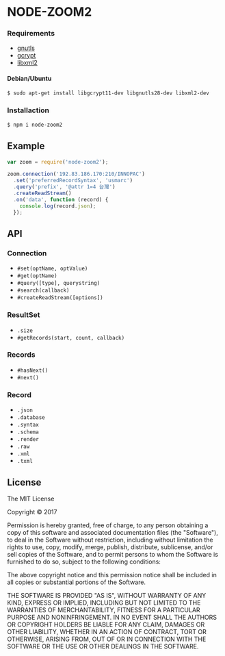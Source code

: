 NODE-ZOOM2
=========

### Requirements

* [gnutls](http://www.gnutls.org/)
* [gcrypt](http://www.gnu.org/software/libgcrypt/)
* [libxml2](http://xmlsoft.org/)

#### Debian/Ubuntu

```bash
$ sudo apt-get install libgcrypt11-dev libgnutls28-dev libxml2-dev
```

### Installaction

```bash
$ npm i node-zoom2
```

## Example

```javascript
var zoom = require('node-zoom2');

zoom.connection('192.83.186.170:210/INNOPAC')
  .set('preferredRecordSyntax', 'usmarc')
  .query('prefix', '@attr 1=4 台灣')
  .createReadStream()
  .on('data', function (record) {
    console.log(record.json);
  });
```

## API

### Connection

* `#set(optName, optValue)`
* `#get(optName)`
* `#query([type], querystring)`
* `#search(callback)`
* `#createReadStream([options])`

### ResultSet

* `.size`
* `#getRecords(start, count, callback)`

### Records

* `#hasNext()`
* `#next()`

### Record

* `.json`
* `.database`
* `.syntax`
* `.schema`
* `.render`
* `.raw`
* `.xml`
* `.txml`

## License

The MIT License

Copyright © 2017

Permission is hereby granted, free of charge, to any person obtaining a copy of this software and associated documentation files (the "Software"), to deal in the Software without restriction, including without limitation the rights to use, copy, modify, merge, publish, distribute, sublicense, and/or sell copies of the Software, and to permit persons to whom the Software is furnished to do so, subject to the following conditions:

The above copyright notice and this permission notice shall be included in all copies or substantial portions of the Software.

THE SOFTWARE IS PROVIDED "AS IS", WITHOUT WARRANTY OF ANY KIND, EXPRESS OR IMPLIED, INCLUDING BUT NOT LIMITED TO THE WARRANTIES OF MERCHANTABILITY, FITNESS FOR A PARTICULAR PURPOSE AND NONINFRINGEMENT. IN NO EVENT SHALL THE AUTHORS OR COPYRIGHT HOLDERS BE LIABLE FOR ANY CLAIM, DAMAGES OR OTHER LIABILITY, WHETHER IN AN ACTION OF CONTRACT, TORT OR OTHERWISE, ARISING FROM, OUT OF OR IN CONNECTION WITH THE SOFTWARE OR THE USE OR OTHER DEALINGS IN THE SOFTWARE.
